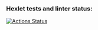 ### Hexlet tests and linter status:
[![Actions Status](https://github.com/karelin74/typescript-project-81/actions/workflows/hexlet-check.yml/badge.svg)](https://github.com/karelin74/typescript-project-81/actions)